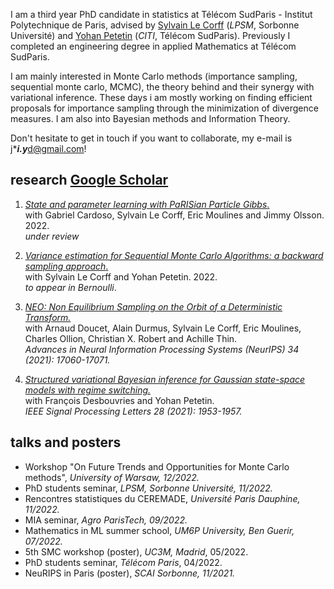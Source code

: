 
I am a third year PhD candidate in statistics at Télécom SudParis - Institut Polytechnique de Paris, advised by [Sylvain Le Corff](https://sylvainlc.github.io) (*LPSM*, Sorbonne Université) and [Yohan Petetin](http://www-public.imtbs-tsp.eu/~petetin/) (*CITI*, Télécom SudParis). Previously I completed an engineering degree in applied Mathematics at Télécom SudParis.

I am mainly interested in Monte Carlo methods (importance sampling, sequential monte carlo, MCMC), the theory behind and their synergy with
variational inference. These days i am mostly working on finding efficient proposals for importance sampling through the minimization of divergence measures.    I am also into Bayesian methods and Information Theory.

Don't hesitate to get in touch if you want to collaborate, my e-mail is j****i.y***d@gmail.com!


## research [Google Scholar](https://scholar.google.com/citations?user=JGor6XwAAAAJ&hl=en)
1. [*State and parameter learning with PaRISian Particle Gibbs*.](https://arxiv.org/abs/2301.00900)  
        with Gabriel Cardoso, Sylvain Le Corff, Eric Moulines and Jimmy Olsson. 2022.   
        *under review*

1. [*Variance estimation for Sequential Monte Carlo Algorithms: a backward sampling approach*.](https://arxiv.org/pdf/2204.01401.pdf)  
        with Sylvain Le Corff and Yohan Petetin. 2022.   
        *to appear in Bernoulli*.

1. [*NEO: Non Equilibrium Sampling on the Orbit of a Deterministic Transform.*](https://proceedings.neurips.cc/paper/2021/file/8dd291cbea8f231982db0fb1716dfc55-Paper.pdf)  
        with Arnaud Doucet, Alain Durmus, Sylvain Le Corff, Eric Moulines, Charles Ollion, Christian X. Robert and Achille Thin.  
        *Advances in Neural Information Processing Systems (NeurIPS) 34 (2021): 17060-17071.*

1. [*Structured variational Bayesian inference for Gaussian state-space models with regime switching.*]()  
        with François Desbouvries and Yohan Petetin.  
        *IEEE Signal Processing Letters 28 (2021): 1953-1957.* 

## talks and posters

- Workshop "On Future Trends and Opportunities for Monte Carlo methods", *University of Warsaw, 12/2022.*
- PhD students seminar, *LPSM, Sorbonne Université, 11/2022.*  
- Rencontres statistiques du CEREMADE, *Université Paris Dauphine, 11/2022.*  
- MIA seminar, *Agro ParisTech, 09/2022.*  
- Mathematics in ML summer school, *UM6P University, Ben Guerir, 07/2022.*  
- 5th SMC workshop (poster), *UC3M, Madrid*, 05/2022.  
- PhD students seminar, *Télécom Paris*, 04/2022.   
- NeuRIPS in Paris (poster), *SCAI Sorbonne, 11/2021.*  